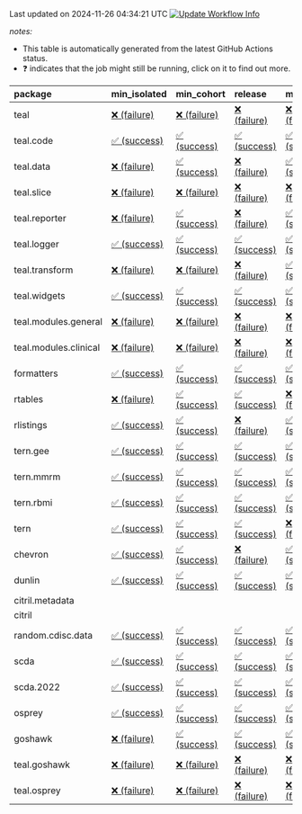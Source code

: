 Last updated on 2024-11-26 04:34:21 UTC [![Update Workflow
Info](https://github.com/averissimo/verdepcheck-status/actions/workflows/update.yaml/badge.svg)](https://github.com/averissimo/verdepcheck-status/actions/workflows/update.yaml)

*notes:*

-   This table is automatically generated from the latest GitHub Actions
    status.
-   ❓ indicates that the job might still be running, click on it to
    find out more.

<table>
<colgroup>
<col style="width: 4%" />
<col style="width: 23%" />
<col style="width: 23%" />
<col style="width: 23%" />
<col style="width: 23%" />
</colgroup>
<thead>
<tr class="header">
<th style="text-align: left;">package</th>
<th style="text-align: left;">min_isolated</th>
<th style="text-align: left;">min_cohort</th>
<th style="text-align: left;">release</th>
<th style="text-align: left;">max</th>
</tr>
</thead>
<tbody>
<tr class="odd">
<td style="text-align: left;">teal</td>
<td
style="text-align: left;"><a href="https://github.com/insightsengineering/teal/actions/runs/11992903563/job/33433293309">❌
(failure)</a></td>
<td
style="text-align: left;"><a href="https://github.com/insightsengineering/teal/actions/runs/11992903563/job/33433293119">❌
(failure)</a></td>
<td
style="text-align: left;"><a href="https://github.com/insightsengineering/teal/actions/runs/11992903563/job/33433293385">❌
(failure)</a></td>
<td
style="text-align: left;"><a href="https://github.com/insightsengineering/teal/actions/runs/11992903563/job/33433293237">❌
(failure)</a></td>
</tr>
<tr class="even">
<td style="text-align: left;">teal.code</td>
<td
style="text-align: left;"><a href="https://github.com/insightsengineering/teal.code/actions/runs/11992914785/job/33433316039">✅
(success)</a></td>
<td
style="text-align: left;"><a href="https://github.com/insightsengineering/teal.code/actions/runs/11992914785/job/33433315812">✅
(success)</a></td>
<td
style="text-align: left;"><a href="https://github.com/insightsengineering/teal.code/actions/runs/11992914785/job/33433316117">✅
(success)</a></td>
<td
style="text-align: left;"><a href="https://github.com/insightsengineering/teal.code/actions/runs/11992914785/job/33433315952">✅
(success)</a></td>
</tr>
<tr class="odd">
<td style="text-align: left;">teal.data</td>
<td
style="text-align: left;"><a href="https://github.com/insightsengineering/teal.data/actions/runs/11992907295/job/33433301506">❌
(failure)</a></td>
<td
style="text-align: left;"><a href="https://github.com/insightsengineering/teal.data/actions/runs/11992907295/job/33433301443">✅
(success)</a></td>
<td
style="text-align: left;"><a href="https://github.com/insightsengineering/teal.data/actions/runs/11992907295/job/33433301561">❌
(failure)</a></td>
<td
style="text-align: left;"><a href="https://github.com/insightsengineering/teal.data/actions/runs/11992907295/job/33433301392">✅
(success)</a></td>
</tr>
<tr class="even">
<td style="text-align: left;">teal.slice</td>
<td
style="text-align: left;"><a href="https://github.com/insightsengineering/teal.slice/actions/runs/11992911897/job/33433310916">❌
(failure)</a></td>
<td
style="text-align: left;"><a href="https://github.com/insightsengineering/teal.slice/actions/runs/11992911897/job/33433310831">❌
(failure)</a></td>
<td
style="text-align: left;"><a href="https://github.com/insightsengineering/teal.slice/actions/runs/11992911897/job/33433310986">❌
(failure)</a></td>
<td
style="text-align: left;"><a href="https://github.com/insightsengineering/teal.slice/actions/runs/11992911897/job/33433310749">❌
(failure)</a></td>
</tr>
<tr class="odd">
<td style="text-align: left;">teal.reporter</td>
<td
style="text-align: left;"><a href="https://github.com/insightsengineering/teal.reporter/actions/runs/11992908255/job/33433303538">❌
(failure)</a></td>
<td
style="text-align: left;"><a href="https://github.com/insightsengineering/teal.reporter/actions/runs/11992908255/job/33433303440">✅
(success)</a></td>
<td
style="text-align: left;"><a href="https://github.com/insightsengineering/teal.reporter/actions/runs/11992908255/job/33433303635">❌
(failure)</a></td>
<td
style="text-align: left;"><a href="https://github.com/insightsengineering/teal.reporter/actions/runs/11992908255/job/33433303350">✅
(success)</a></td>
</tr>
<tr class="even">
<td style="text-align: left;">teal.logger</td>
<td
style="text-align: left;"><a href="https://github.com/insightsengineering/teal.logger/actions/runs/11992904227/job/33433294747">✅
(success)</a></td>
<td
style="text-align: left;"><a href="https://github.com/insightsengineering/teal.logger/actions/runs/11992904227/job/33433294630">✅
(success)</a></td>
<td
style="text-align: left;"><a href="https://github.com/insightsengineering/teal.logger/actions/runs/11992904227/job/33433294869">✅
(success)</a></td>
<td
style="text-align: left;"><a href="https://github.com/insightsengineering/teal.logger/actions/runs/11992904227/job/33433294523">✅
(success)</a></td>
</tr>
<tr class="odd">
<td style="text-align: left;">teal.transform</td>
<td
style="text-align: left;"><a href="https://github.com/insightsengineering/teal.transform/actions/runs/11992909369/job/33433305572">❌
(failure)</a></td>
<td
style="text-align: left;"><a href="https://github.com/insightsengineering/teal.transform/actions/runs/11992909369/job/33433305327">❌
(failure)</a></td>
<td
style="text-align: left;"><a href="https://github.com/insightsengineering/teal.transform/actions/runs/11992909369/job/33433305669">❌
(failure)</a></td>
<td
style="text-align: left;"><a href="https://github.com/insightsengineering/teal.transform/actions/runs/11992909369/job/33433305460">✅
(success)</a></td>
</tr>
<tr class="even">
<td style="text-align: left;">teal.widgets</td>
<td
style="text-align: left;"><a href="https://github.com/insightsengineering/teal.widgets/actions/runs/11992917521/job/33433321651">✅
(success)</a></td>
<td
style="text-align: left;"><a href="https://github.com/insightsengineering/teal.widgets/actions/runs/11992917521/job/33433321558">✅
(success)</a></td>
<td
style="text-align: left;"><a href="https://github.com/insightsengineering/teal.widgets/actions/runs/11992917521/job/33433321758">✅
(success)</a></td>
<td
style="text-align: left;"><a href="https://github.com/insightsengineering/teal.widgets/actions/runs/11992917521/job/33433321444">✅
(success)</a></td>
</tr>
<tr class="odd">
<td style="text-align: left;">teal.modules.general</td>
<td
style="text-align: left;"><a href="https://github.com/insightsengineering/teal.modules.general/actions/runs/11992903837/job/33433293817">❌
(failure)</a></td>
<td
style="text-align: left;"><a href="https://github.com/insightsengineering/teal.modules.general/actions/runs/11992903837/job/33433294011">❌
(failure)</a></td>
<td
style="text-align: left;"><a href="https://github.com/insightsengineering/teal.modules.general/actions/runs/11992903837/job/33433293908">❌
(failure)</a></td>
<td
style="text-align: left;"><a href="https://github.com/insightsengineering/teal.modules.general/actions/runs/11992903837/job/33433293702">❌
(failure)</a></td>
</tr>
<tr class="even">
<td style="text-align: left;">teal.modules.clinical</td>
<td
style="text-align: left;"><a href="https://github.com/insightsengineering/teal.modules.clinical/actions/runs/11992913358/job/33433313431">❌
(failure)</a></td>
<td
style="text-align: left;"><a href="https://github.com/insightsengineering/teal.modules.clinical/actions/runs/11992913358/job/33433313717">❌
(failure)</a></td>
<td
style="text-align: left;"><a href="https://github.com/insightsengineering/teal.modules.clinical/actions/runs/11992913358/job/33433313836">❌
(failure)</a></td>
<td
style="text-align: left;"><a href="https://github.com/insightsengineering/teal.modules.clinical/actions/runs/11992913358/job/33433313550">❌
(failure)</a></td>
</tr>
<tr class="odd">
<td style="text-align: left;">formatters</td>
<td
style="text-align: left;"><a href="https://github.com/insightsengineering/formatters/actions/runs/11992911866/job/33433310660">✅
(success)</a></td>
<td
style="text-align: left;"><a href="https://github.com/insightsengineering/formatters/actions/runs/11992911866/job/33433310730">✅
(success)</a></td>
<td
style="text-align: left;"><a href="https://github.com/insightsengineering/formatters/actions/runs/11992911866/job/33433310815">✅
(success)</a></td>
<td
style="text-align: left;"><a href="https://github.com/insightsengineering/formatters/actions/runs/11992911866/job/33433310600">✅
(success)</a></td>
</tr>
<tr class="even">
<td style="text-align: left;">rtables</td>
<td
style="text-align: left;"><a href="https://github.com/insightsengineering/rtables/actions/runs/11992903889/job/33433294142">❌
(failure)</a></td>
<td
style="text-align: left;"><a href="https://github.com/insightsengineering/rtables/actions/runs/11992903889/job/33433294044">✅
(success)</a></td>
<td
style="text-align: left;"><a href="https://github.com/insightsengineering/rtables/actions/runs/11992903889/job/33433294261">✅
(success)</a></td>
<td
style="text-align: left;"><a href="https://github.com/insightsengineering/rtables/actions/runs/11992903889/job/33433293918">❌
(failure)</a></td>
</tr>
<tr class="odd">
<td style="text-align: left;">rlistings</td>
<td
style="text-align: left;"><a href="https://github.com/insightsengineering/rlistings/actions/runs/11992907900/job/33433302640">✅
(success)</a></td>
<td
style="text-align: left;"><a href="https://github.com/insightsengineering/rlistings/actions/runs/11992907900/job/33433302704">✅
(success)</a></td>
<td
style="text-align: left;"><a href="https://github.com/insightsengineering/rlistings/actions/runs/11992907900/job/33433302835">❌
(failure)</a></td>
<td
style="text-align: left;"><a href="https://github.com/insightsengineering/rlistings/actions/runs/11992907900/job/33433302766">✅
(success)</a></td>
</tr>
<tr class="even">
<td style="text-align: left;">tern.gee</td>
<td
style="text-align: left;"><a href="https://github.com/insightsengineering/tern.gee/actions/runs/11992912032/job/33433311099">✅
(success)</a></td>
<td
style="text-align: left;"><a href="https://github.com/insightsengineering/tern.gee/actions/runs/11992912032/job/33433311034">✅
(success)</a></td>
<td
style="text-align: left;"><a href="https://github.com/insightsengineering/tern.gee/actions/runs/11992912032/job/33433311157">✅
(success)</a></td>
<td
style="text-align: left;"><a href="https://github.com/insightsengineering/tern.gee/actions/runs/11992912032/job/33433310951">✅
(success)</a></td>
</tr>
<tr class="odd">
<td style="text-align: left;">tern.mmrm</td>
<td
style="text-align: left;"><a href="https://github.com/insightsengineering/tern.mmrm/actions/runs/11992916923/job/33433320553">✅
(success)</a></td>
<td
style="text-align: left;"><a href="https://github.com/insightsengineering/tern.mmrm/actions/runs/11992916923/job/33433320663">✅
(success)</a></td>
<td
style="text-align: left;"><a href="https://github.com/insightsengineering/tern.mmrm/actions/runs/11992916923/job/33433320847">✅
(success)</a></td>
<td
style="text-align: left;"><a href="https://github.com/insightsengineering/tern.mmrm/actions/runs/11992916923/job/33433320741">✅
(success)</a></td>
</tr>
<tr class="even">
<td style="text-align: left;">tern.rbmi</td>
<td
style="text-align: left;"><a href="https://github.com/insightsengineering/tern.rbmi/actions/runs/11992912133/job/33433311325">✅
(success)</a></td>
<td
style="text-align: left;"><a href="https://github.com/insightsengineering/tern.rbmi/actions/runs/11992912133/job/33433311154">✅
(success)</a></td>
<td
style="text-align: left;"><a href="https://github.com/insightsengineering/tern.rbmi/actions/runs/11992912133/job/33433311402">✅
(success)</a></td>
<td
style="text-align: left;"><a href="https://github.com/insightsengineering/tern.rbmi/actions/runs/11992912133/job/33433311226">✅
(success)</a></td>
</tr>
<tr class="odd">
<td style="text-align: left;">tern</td>
<td
style="text-align: left;"><a href="https://github.com/insightsengineering/tern/actions/runs/11992908065/job/33433303118">✅
(success)</a></td>
<td
style="text-align: left;"><a href="https://github.com/insightsengineering/tern/actions/runs/11992908065/job/33433302955">✅
(success)</a></td>
<td
style="text-align: left;"><a href="https://github.com/insightsengineering/tern/actions/runs/11992908065/job/33433303220">✅
(success)</a></td>
<td
style="text-align: left;"><a href="https://github.com/insightsengineering/tern/actions/runs/11992908065/job/33433303038">❌
(failure)</a></td>
</tr>
<tr class="even">
<td style="text-align: left;">chevron</td>
<td
style="text-align: left;"><a href="https://github.com/insightsengineering/chevron/actions/runs/11992913147/job/33433313187">✅
(success)</a></td>
<td
style="text-align: left;"><a href="https://github.com/insightsengineering/chevron/actions/runs/11992913147/job/33433313371">✅
(success)</a></td>
<td
style="text-align: left;"><a href="https://github.com/insightsengineering/chevron/actions/runs/11992913147/job/33433313278">❌
(failure)</a></td>
<td
style="text-align: left;"><a href="https://github.com/insightsengineering/chevron/actions/runs/11992913147/job/33433313091">✅
(success)</a></td>
</tr>
<tr class="odd">
<td style="text-align: left;">dunlin</td>
<td
style="text-align: left;"><a href="https://github.com/insightsengineering/dunlin/actions/runs/11992913208/job/33433313476">✅
(success)</a></td>
<td
style="text-align: left;"><a href="https://github.com/insightsengineering/dunlin/actions/runs/11992913208/job/33433313368">✅
(success)</a></td>
<td
style="text-align: left;"><a href="https://github.com/insightsengineering/dunlin/actions/runs/11992913208/job/33433313584">✅
(success)</a></td>
<td
style="text-align: left;"><a href="https://github.com/insightsengineering/dunlin/actions/runs/11992913208/job/33433313251">✅
(success)</a></td>
</tr>
<tr class="even">
<td style="text-align: left;">citril.metadata</td>
<td style="text-align: left;"></td>
<td style="text-align: left;"></td>
<td style="text-align: left;"></td>
<td style="text-align: left;"></td>
</tr>
<tr class="odd">
<td style="text-align: left;">citril</td>
<td style="text-align: left;"></td>
<td style="text-align: left;"></td>
<td style="text-align: left;"></td>
<td style="text-align: left;"></td>
</tr>
<tr class="even">
<td style="text-align: left;">random.cdisc.data</td>
<td
style="text-align: left;"><a href="https://github.com/insightsengineering/random.cdisc.data/actions/runs/11992912430/job/33433312062">✅
(success)</a></td>
<td
style="text-align: left;"><a href="https://github.com/insightsengineering/random.cdisc.data/actions/runs/11992912430/job/33433311848">✅
(success)</a></td>
<td
style="text-align: left;"><a href="https://github.com/insightsengineering/random.cdisc.data/actions/runs/11992912430/job/33433312153">✅
(success)</a></td>
<td
style="text-align: left;"><a href="https://github.com/insightsengineering/random.cdisc.data/actions/runs/11992912430/job/33433311947">✅
(success)</a></td>
</tr>
<tr class="odd">
<td style="text-align: left;">scda</td>
<td
style="text-align: left;"><a href="https://github.com/insightsengineering/scda/actions/runs/10437595381/job/28903950666">✅
(success)</a></td>
<td
style="text-align: left;"><a href="https://github.com/insightsengineering/scda/actions/runs/10437595381/job/28903950617">✅
(success)</a></td>
<td
style="text-align: left;"><a href="https://github.com/insightsengineering/scda/actions/runs/10437595381/job/28903950725">✅
(success)</a></td>
<td
style="text-align: left;"><a href="https://github.com/insightsengineering/scda/actions/runs/10437595381/job/28903950525">✅
(success)</a></td>
</tr>
<tr class="even">
<td style="text-align: left;">scda.2022</td>
<td
style="text-align: left;"><a href="https://github.com/insightsengineering/scda.2022/actions/runs/10336794308/job/28612920887">✅
(success)</a></td>
<td
style="text-align: left;"><a href="https://github.com/insightsengineering/scda.2022/actions/runs/10336794308/job/28612920603">✅
(success)</a></td>
<td
style="text-align: left;"><a href="https://github.com/insightsengineering/scda.2022/actions/runs/10336794308/job/28612920985">✅
(success)</a></td>
<td
style="text-align: left;"><a href="https://github.com/insightsengineering/scda.2022/actions/runs/10336794308/job/28612920798">✅
(success)</a></td>
</tr>
<tr class="odd">
<td style="text-align: left;">osprey</td>
<td
style="text-align: left;"><a href="https://github.com/insightsengineering/osprey/actions/runs/11992916773/job/33433320418">✅
(success)</a></td>
<td
style="text-align: left;"><a href="https://github.com/insightsengineering/osprey/actions/runs/11992916773/job/33433320359">✅
(success)</a></td>
<td
style="text-align: left;"><a href="https://github.com/insightsengineering/osprey/actions/runs/11992916773/job/33433320494">✅
(success)</a></td>
<td
style="text-align: left;"><a href="https://github.com/insightsengineering/osprey/actions/runs/11992916773/job/33433320306">✅
(success)</a></td>
</tr>
<tr class="even">
<td style="text-align: left;">goshawk</td>
<td
style="text-align: left;"><a href="https://github.com/insightsengineering/goshawk/actions/runs/11992911867/job/33433310899">❌
(failure)</a></td>
<td
style="text-align: left;"><a href="https://github.com/insightsengineering/goshawk/actions/runs/11992911867/job/33433310794">✅
(success)</a></td>
<td
style="text-align: left;"><a href="https://github.com/insightsengineering/goshawk/actions/runs/11992911867/job/33433310989">✅
(success)</a></td>
<td
style="text-align: left;"><a href="https://github.com/insightsengineering/goshawk/actions/runs/11992911867/job/33433310686">✅
(success)</a></td>
</tr>
<tr class="odd">
<td style="text-align: left;">teal.goshawk</td>
<td
style="text-align: left;"><a href="https://github.com/insightsengineering/teal.goshawk/actions/runs/11992911879/job/33433310962">❌
(failure)</a></td>
<td
style="text-align: left;"><a href="https://github.com/insightsengineering/teal.goshawk/actions/runs/11992911879/job/33433310800">❌
(failure)</a></td>
<td
style="text-align: left;"><a href="https://github.com/insightsengineering/teal.goshawk/actions/runs/11992911879/job/33433310720">❌
(failure)</a></td>
<td
style="text-align: left;"><a href="https://github.com/insightsengineering/teal.goshawk/actions/runs/11992911879/job/33433310881">❌
(failure)</a></td>
</tr>
<tr class="even">
<td style="text-align: left;">teal.osprey</td>
<td
style="text-align: left;"><a href="https://github.com/insightsengineering/teal.osprey/actions/runs/11992916277/job/33433319834">❌
(failure)</a></td>
<td
style="text-align: left;"><a href="https://github.com/insightsengineering/teal.osprey/actions/runs/11992916277/job/33433319660">❌
(failure)</a></td>
<td
style="text-align: left;"><a href="https://github.com/insightsengineering/teal.osprey/actions/runs/11992916277/job/33433319930">❌
(failure)</a></td>
<td
style="text-align: left;"><a href="https://github.com/insightsengineering/teal.osprey/actions/runs/11992916277/job/33433319756">❌
(failure)</a></td>
</tr>
</tbody>
</table>
